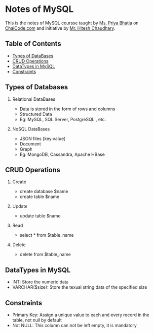 # Notes of MySQL

This is the notes of MySQL coursse taught by [Ms. Priya Bhatia](https://www.techforallwithpriya.com/) on [ChaiCode.com](https://chaicode.com/) and initiative by [Mr. Hitesh Chaudhary](https://hitesh.ai/).

## Table of Contents

- [Types of DataBases](#types-of-databases)
- [CRUD Operations](#crud-operations)
- [DataTypes in MySQL](#datatypes-in-mysql)
- [Constraints](#constraints)

## Types of Databases

1. Relational DataBases
    - Data is stored in the form of rows and columns
    - Structured Data
    - Eg: MySQL, SQL Server, PostgreSQL , etc.

2. NoSQL DataBases
    - JSON files {key:value}
    - Document
    - Graph
    - Eg: MongoDB, Cassandra, Apache HBase

## CRUD Operations

1. Create
    - create database $name
    - create table $name

2. Update
    - update table $name

3. Read
    - select * from $table_name

4. Delete
    - delete from $table_name


## DataTypes in MySQL

- INT: Store the numeric data
- VARCHAR($size): Store the texual string data of the specified size 

## Constraints
- Primary Key: Assign a unique value to each and every record in the table, not null by default
- Not NULL: This column can not be left empty, it is mandatory


